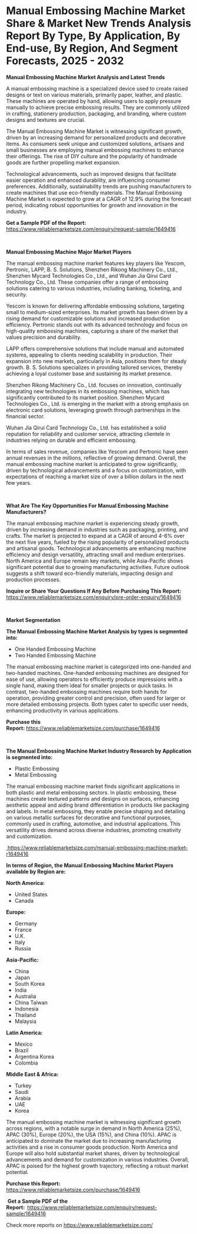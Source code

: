<p><h1>Manual Embossing Machine Market Share & Market New Trends Analysis Report By Type, By Application, By End-use, By Region, And Segment Forecasts, 2025 - 2032</h1></p><p><strong>Manual Embossing Machine Market Analysis and Latest Trends</strong></p>
<p><p>A manual embossing machine is a specialized device used to create raised designs or text on various materials, primarily paper, leather, and plastic. These machines are operated by hand, allowing users to apply pressure manually to achieve precise embossing results. They are commonly utilized in crafting, stationery production, packaging, and branding, where custom designs and textures are crucial.</p><p>The Manual Embossing Machine Market is witnessing significant growth, driven by an increasing demand for personalized products and decorative items. As consumers seek unique and customized solutions, artisans and small businesses are employing manual embossing machines to enhance their offerings. The rise of DIY culture and the popularity of handmade goods are further propelling market expansion. </p><p>Technological advancements, such as improved designs that facilitate easier operation and enhanced durability, are influencing consumer preferences. Additionally, sustainability trends are pushing manufacturers to create machines that use eco-friendly materials. The Manual Embossing Machine Market is expected to grow at a CAGR of 12.9% during the forecast period, indicating robust opportunities for growth and innovation in the industry.</p></p>
<p><strong>Get a Sample PDF of the Report:&nbsp;</strong> <a href="https://www.reliablemarketsize.com/enquiry/request-sample/1649416?utm_campaign=1133&utm_medium=2&utm_source=Github&utm_content=ia&utm_term=09042025&utm_id=manual-embossing-machine">https://www.reliablemarketsize.com/enquiry/request-sample/1649416</a></p>
<p>&nbsp;</p>
<p><strong>Manual Embossing Machine Major Market Players</strong></p>
<p><p>The manual embossing machine market features key players like Yescom, Pertronic, LAPP, B. S. Solutions, Shenzhen Rikong Machinery Co., Ltd., Shenzhen Mycard Technologies Co., Ltd., and Wuhan Jia Qirui Card Technology Co., Ltd. These companies offer a range of embossing solutions catering to various industries, including banking, ticketing, and security.</p><p>Yescom is known for delivering affordable embossing solutions, targeting small to medium-sized enterprises. Its market growth has been driven by a rising demand for customizable solutions and increased production efficiency. Pertronic stands out with its advanced technology and focus on high-quality embossing machines, capturing a share of the market that values precision and durability.</p><p>LAPP offers comprehensive solutions that include manual and automated systems, appealing to clients needing scalability in production. Their expansion into new markets, particularly in Asia, positions them for steady growth. B. S. Solutions specializes in providing tailored services, thereby achieving a loyal customer base and sustaining its market presence.</p><p>Shenzhen Rikong Machinery Co., Ltd. focuses on innovation, continually integrating new technologies in its embossing machines, which has significantly contributed to its market position. Shenzhen Mycard Technologies Co., Ltd. is emerging in the market with a strong emphasis on electronic card solutions, leveraging growth through partnerships in the financial sector.</p><p>Wuhan Jia Qirui Card Technology Co., Ltd. has established a solid reputation for reliability and customer service, attracting clientele in industries relying on durable and efficient embossing.</p><p>In terms of sales revenue, companies like Yescom and Pertronic have seen annual revenues in the millions, reflective of growing demand. Overall, the manual embossing machine market is anticipated to grow significantly, driven by technological advancements and a focus on customization, with expectations of reaching a market size of over a billion dollars in the next few years.</p></p>
<p>&nbsp;</p>
<p><strong>What Are The Key Opportunities For Manual Embossing Machine Manufacturers?</strong></p>
<p><p>The manual embossing machine market is experiencing steady growth, driven by increasing demand in industries such as packaging, printing, and crafts. The market is projected to expand at a CAGR of around 4-6% over the next five years, fueled by the rising popularity of personalized products and artisanal goods. Technological advancements are enhancing machine efficiency and design versatility, attracting small and medium enterprises. North America and Europe remain key markets, while Asia-Pacific shows significant potential due to growing manufacturing activities. Future outlook suggests a shift toward eco-friendly materials, impacting design and production processes.</p></p>
<p><strong>Inquire or Share Your Questions If Any Before Purchasing This Report:</strong> <a href="https://www.reliablemarketsize.com/enquiry/pre-order-enquiry/1649416?utm_campaign=1133&utm_medium=2&utm_source=Github&utm_content=ia&utm_term=09042025&utm_id=manual-embossing-machine">https://www.reliablemarketsize.com/enquiry/pre-order-enquiry/1649416</a></p>
<p>&nbsp;</p>
<p><strong>Market Segmentation</strong></p>
<p><strong>The Manual Embossing Machine Market Analysis by types is segmented into:</strong></p>
<p><ul><li>One Handed Embossing Machine</li><li>Two Handed Embossing Machine</li></ul></p>
<p><p>The manual embossing machine market is categorized into one-handed and two-handed machines. One-handed embossing machines are designed for ease of use, allowing operators to efficiently produce impressions with a single hand, making them ideal for smaller projects or quick tasks. In contrast, two-handed embossing machines require both hands for operation, providing greater control and precision, often used for larger or more detailed embossing projects. Both types cater to specific user needs, enhancing productivity in various applications.</p></p>
<p><strong>Purchase this Report:&nbsp;</strong><a href="https://www.reliablemarketsize.com/purchase/1649416?utm_campaign=1133&utm_medium=2&utm_source=Github&utm_content=ia&utm_term=09042025&utm_id=manual-embossing-machine">https://www.reliablemarketsize.com/purchase/1649416</a></p>
<p>&nbsp;</p>
<p><strong>The Manual Embossing Machine Market Industry Research by Application is segmented into:</strong></p>
<p><ul><li>Plastic Embossing</li><li>Metal Embossing</li></ul></p>
<p><p>The manual embossing machine market finds significant applications in both plastic and metal embossing sectors. In plastic embossing, these machines create textured patterns and designs on surfaces, enhancing aesthetic appeal and aiding brand differentiation in products like packaging and labels. In metal embossing, they enable precise shaping and detailing on various metallic surfaces for decorative and functional purposes, commonly used in crafting, automotive, and industrial applications. This versatility drives demand across diverse industries, promoting creativity and customization.</p></p>
<p><a href="https://www.reliablemarketsize.com/manual-embossing-machine-market-r1649416?utm_campaign=1133&utm_medium=2&utm_source=Github&utm_content=ia&utm_term=09042025&utm_id=manual-embossing-machine">&nbsp;https://www.reliablemarketsize.com/manual-embossing-machine-market-r1649416</a></p>
<p><strong>In terms of Region, the Manual Embossing Machine Market Players available by Region are:</strong></p>
<p>
    <p> <strong> North America: </strong>
        <ul>
            <li>United States</li>
            <li>Canada</li>
        </ul>
        </p> 
    <p> <strong> Europe: </strong>
        <ul>
            <li>Germany</li>
            <li>France</li>
            <li>U.K.</li>
            <li>Italy</li>
            <li>Russia</li>
        </ul>
        </p> 
    <p> <strong> Asia-Pacific: </strong>
        <ul>
            <li>China</li>
            <li>Japan</li>
            <li>South Korea</li>
            <li>India</li>
            <li>Australia</li>
            <li>China Taiwan</li>
            <li>Indonesia</li>
            <li>Thailand</li>
            <li>Malaysia</li>
        </ul>
        </p> 
    <p> <strong> Latin America: </strong>
        <ul>
            <li>Mexico</li>
            <li>Brazil</li>
            <li>Argentina Korea</li>
            <li>Colombia</li>
        </ul>
        </p> 
    <p> <strong> Middle East & Africa: </strong>
        <ul>
            <li>Turkey</li>
            <li>Saudi</li>
            <li>Arabia</li>
            <li>UAE</li>
            <li>Korea</li>
        </ul>
    </p>
    </p>
<p><p>The manual embossing machine market is witnessing significant growth across regions, with a notable surge in demand in North America (25%), APAC (30%), Europe (20%), the USA (15%), and China (10%). APAC is anticipated to dominate the market due to increasing manufacturing activities and a rise in consumer goods production. North America and Europe will also hold substantial market shares, driven by technological advancements and demand for customization in various industries. Overall, APAC is poised for the highest growth trajectory, reflecting a robust market potential.</p></p>
<p><strong>Purchase this Report: </strong><a href="https://www.reliablemarketsize.com/purchase/1649416?utm_campaign=1133&utm_medium=2&utm_source=Github&utm_content=ia&utm_term=09042025&utm_id=manual-embossing-machine">https://www.reliablemarketsize.com/purchase/1649416</a></p>
<p>&nbsp;<strong>Get a Sample PDF of the Report:&nbsp;&nbsp;</strong><a href="https://www.reliablemarketsize.com/enquiry/request-sample/1649416?utm_campaign=1133&utm_medium=2&utm_source=Github&utm_content=ia&utm_term=09042025&utm_id=manual-embossing-machine">https://www.reliablemarketsize.com/enquiry/request-sample/1649416</a></p>
<p><strong></strong></p>
<p>Check more reports on <a href="https://www.reliablemarketsize.com/?utm_campaign=1133&utm_medium=2&utm_source=Github&utm_content=ia&utm_term=09042025&utm_id=manual-embossing-machine">https://www.reliablemarketsize.com/</a></p>